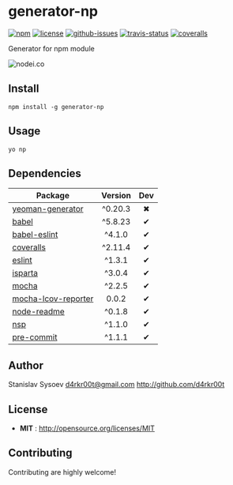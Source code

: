 # generator-np

[![npm](https://img.shields.io/npm/v/generator-np.svg)](https://www.npmjs.com/package/generator-np)
[![license](https://img.shields.io/npm/l/generator-np.svg)](http://opensource.org/licenses/MIT)
[![github-issues](https://img.shields.io/github/issues/d4rkr00t/rander.svg)](https://github.com/d4rkr00t/generator-np/issues)
[![travis-status](https://img.shields.io/travis/d4rkr00t/rander.svg)](https://travis-ci.org/d4rkr00t/generator-np)
[![coveralls](https://img.shields.io/coveralls/d4rkr00t/generator-np.svg)](https://coveralls.io/github/d4rkr00t/generator-np)

Generator for npm module

![nodei.co](https://nodei.co/npm/generator-np.png?downloads=true&downloadRank=true&stars=true)

## Install

```
npm install -g generator-np
```

## Usage

```
yo np
```

## Dependencies

Package | Version | Dev
--- |:---:|:---:
[yeoman-generator](https://www.npmjs.com/package/yeoman-generator) | ^0.20.3 | ✖
[babel](https://www.npmjs.com/package/babel) | ^5.8.23 | ✔
[babel-eslint](https://www.npmjs.com/package/babel-eslint) | ^4.1.0 | ✔
[coveralls](https://www.npmjs.com/package/coveralls) | ^2.11.4 | ✔
[eslint](https://www.npmjs.com/package/eslint) | ^1.3.1 | ✔
[isparta](https://www.npmjs.com/package/isparta) | ^3.0.4 | ✔
[mocha](https://www.npmjs.com/package/mocha) | ^2.2.5 | ✔
[mocha-lcov-reporter](https://www.npmjs.com/package/mocha-lcov-reporter) | 0.0.2 | ✔
[node-readme](https://www.npmjs.com/package/node-readme) | ^0.1.8 | ✔
[nsp](https://www.npmjs.com/package/nsp) | ^1.1.0 | ✔
[pre-commit](https://www.npmjs.com/package/pre-commit) | ^1.1.1 | ✔


## Author

Stanislav Sysoev <d4rkr00t@gmail.com> http://github.com/d4rkr00t

## License

 - **MIT** : http://opensource.org/licenses/MIT

## Contributing

Contributing are highly welcome!
